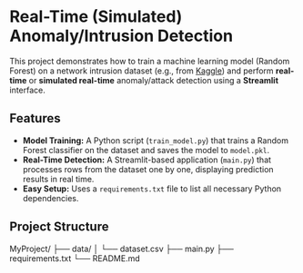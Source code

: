# Real-Time (Simulated) Anomaly/Intrusion Detection

This project demonstrates how to train a machine learning model (Random Forest) on a network intrusion dataset (e.g., from [Kaggle](https://www.kaggle.com/datasets/chethuhn/network-intrusion-dataset)) and perform **real-time** or **simulated real-time** anomaly/attack detection using a **Streamlit** interface.

## Features

- **Model Training:** A Python script (`train_model.py`) that trains a Random Forest classifier on the dataset and saves the model to `model.pkl`.
- **Real-Time Detection:** A Streamlit-based application (`main.py`) that processes rows from the dataset one by one, displaying prediction results in real time.
- **Easy Setup:** Uses a `requirements.txt` file to list all necessary Python dependencies.

## Project Structure

MyProject/ ├── data/ │ └── dataset.csv ├── main.py ├── requirements.txt └── README.md